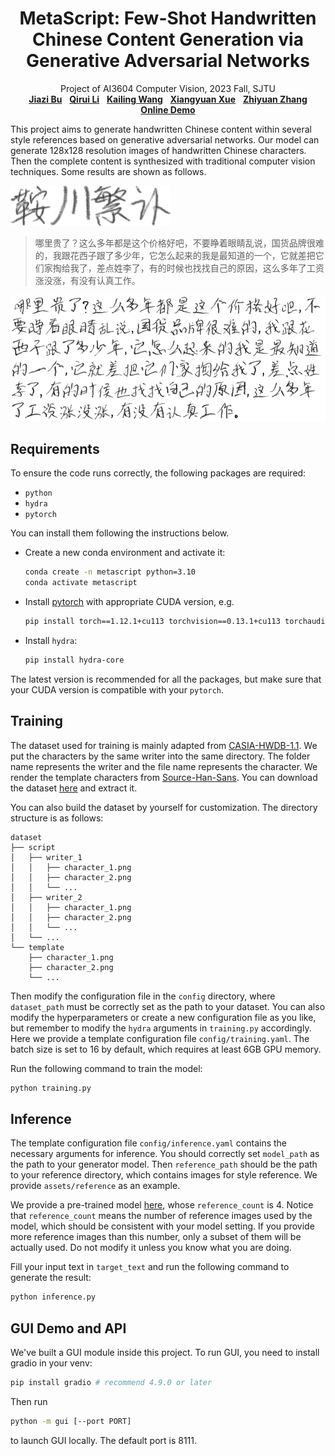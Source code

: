 <h1 align="center">
MetaScript: Few-Shot Handwritten Chinese Content Generation via Generative Adversarial Networks
</h1>
<p align="center">
    Project of AI3604 Computer Vision, 2023 Fall, SJTU
    <br />
    <a href="https://github.com/Bujiazi"><strong>Jiazi Bu</strong></a>
    &nbsp;
    <a href="https://github.com/IApple233"><strong>Qirui Li</strong></a>
    &nbsp;
    <a href="https://github.com/Loping151"><strong>Kailing Wang</strong></a>
    &nbsp;
    <a href="https://github.com/xxyQwQ"><strong>Xiangyuan Xue</strong></a>
    &nbsp;
    <a href="https://github.com/wdask"><strong>Zhiyuan Zhang</strong></a>
    <br />    
    <a href="http://cv2023.loping151.com/?__theme=light" align="center"><strong>Online Demo</strong></a>
    <br />
</p>

This project aims to generate handwritten Chinese content within several style references based on generative adversarial networks. Our model can generate 128x128 resolution images of handwritten Chinese characters. Then the complete content is synthesized with traditional computer vision techniques. Some results are shown as follows.

![reference](assets/sample/reference.png)

> 哪里贵了？这么多年都是这个价格好吧，不要睁着眼睛乱说，国货品牌很难的，我跟花西子跟了多少年，它怎么起来的我是最知道的一个，它就差把它们家掏给我了，差点姓李了，有的时候也找找自己的原因，这么多年了工资涨没涨，有没有认真工作。

![result](assets/sample/result.png)

## Requirements

To ensure the code runs correctly, the following packages are required:

* `python`
* `hydra`
* `pytorch`

You can install them following the instructions below.

* Create a new conda environment and activate it:
  
    ```bash
    conda create -n metascript python=3.10
    conda activate metascript
    ```

* Install [pytorch](https://pytorch.org/get-started/previous-versions/) with appropriate CUDA version, e.g.
  
    ```bash
    pip install torch==1.12.1+cu113 torchvision==0.13.1+cu113 torchaudio==0.12.1 --extra-index-url https://download.pytorch.org/whl/cu113
    ```

* Install `hydra`:
  
    ```bash
    pip install hydra-core
    ```

The latest version is recommended for all the packages, but make sure that your CUDA version is compatible with your `pytorch`.

## Training

The dataset used for training is mainly adapted from [CASIA-HWDB-1.1](http://www.nlpr.ia.ac.cn/databases/handwriting/Offline_database.html). We put the characters by the same writer into the same directory. The folder name represents the writer and the file name represents the character. We render the template characters from [Source-Han-Sans](https://github.com/adobe-fonts/source-han-sans). You can download the dataset [here](https://pan.baidu.com/s/11T8jgBQUh8f0-H5FbuO84w?pwd=1024) and extract it.

You can also build the dataset by yourself for customization. The directory structure is as follows:

```
dataset
├── script
│   ├── writer_1
│   │   ├── character_1.png
│   │   ├── character_2.png
│   │   └── ...
│   ├── writer_2
│   │   ├── character_1.png
│   │   ├── character_2.png
│   │   └── ...
│   └── ...
└── template
    ├── character_1.png
    ├── character_2.png
    └── ...
```

Then modify the configuration file in the `config` directory, where `dataset_path` must be correctly set as the path to your dataset. You can also modify the hyperparameters or create a new configuration file as you like, but remember to modify the `hydra` arguments in `training.py` accordingly. Here we provide a template configuration file `config/training.yaml`. The batch size is set to 16 by default, which requires at least 6GB GPU memory.

Run the following command to train the model:

```bash
python training.py
```

## Inference

The template configuration file `config/inference.yaml` contains the necessary arguments for inference. You should correctly set `model_path` as the path to your generator model. Then `reference_path` should be the path to your reference directory, which contains images for style reference. We provide `assets/reference` as an example.

We provide a pre-trained model [here](https://pan.baidu.com/s/1UGHPKFVSvRj2QY_PbSjJGQ?pwd=1024), whose `reference_count` is 4. Notice that `reference_count` means the number of reference images used by the model, which should be consistent with your model setting. If you provide more reference images than this number, only a subset of them will be actually used. Do not modify it unless you know what you are doing.

Fill your input text in `target_text` and run the following command to generate the result:

```bash
python inference.py
```

## GUI Demo and API

We've built a GUI module inside this project. To run GUI, you need to install gradio in your venv:

```bash
pip install gradio # recommend 4.9.0 or later
```

Then run
```bash
python -m gui [--port PORT]
```
to launch GUI locally. The default port is 8111.
